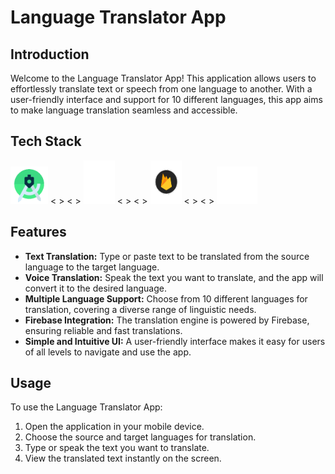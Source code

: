 # Language Translator App

## Introduction

Welcome to the Language Translator App! This application allows users to effortlessly translate text or speech from one language to another. With a user-friendly interface and support for 10 different languages, this app aims to make language translation seamless and accessible.

## Tech Stack

<div align="left">
<img alt="AndroidStudio" src="img/astudio.gif" height="60" width="60" /> <&nbsp> <&nbsp>
<img alt="Java" src="img/java.gif" height="70" width="50"/> <&nbsp> <&nbsp>
<img alt="Firebase" src="img/firebase.gif" height="70" width="50"/> <&nbsp> <&nbsp>
<img alt="Mobile" src="img/mobile.gif" height="60" width="65"/>
</div>

## Features

- **Text Translation:** Type or paste text to be translated from the source language to the target language.
- **Voice Translation:** Speak the text you want to translate, and the app will convert it to the desired language.
- **Multiple Language Support:** Choose from 10 different languages for translation, covering a diverse range of linguistic needs.
- **Firebase Integration:** The translation engine is powered by Firebase, ensuring reliable and fast translations.
- **Simple and Intuitive UI:** A user-friendly interface makes it easy for users of all levels to navigate and use the app.

## Usage

To use the Language Translator App:
1. Open the application in your mobile device.
2. Choose the source and target languages for translation.
3. Type or speak the text you want to translate.
4. View the translated text instantly on the screen.

